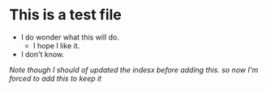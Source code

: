 # This is a test file
* I do wonder what this will do.
  * I hope I like it.
* I don't know.

*Note though I should of updated the indesx before adding this. so now I'm forced to add this to keep it*